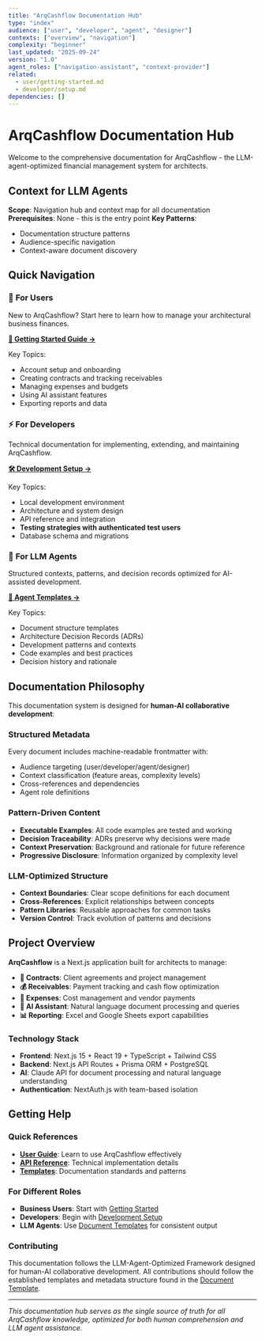 ```yaml
---
title: "ArqCashflow Documentation Hub"
type: "index"
audience: ["user", "developer", "agent", "designer"]
contexts: ["overview", "navigation"]
complexity: "beginner"
last_updated: "2025-09-24"
version: "1.0"
agent_roles: ["navigation-assistant", "context-provider"]
related:
  - user/getting-started.md
  - developer/setup.md
dependencies: []
---
```


# ArqCashflow Documentation Hub

Welcome to the comprehensive documentation for ArqCashflow - the LLM-agent-optimized financial management system for architects.

## Context for LLM Agents

**Scope**: Navigation hub and context map for all documentation
**Prerequisites**: None - this is the entry point
**Key Patterns**:
- Documentation structure patterns
- Audience-specific navigation
- Context-aware document discovery

## Quick Navigation

### 👥 **For Users**
New to ArqCashflow? Start here to learn how to manage your architectural business finances.

**[🚀 Getting Started Guide →](./user/getting-started.md)**

Key Topics:
- Account setup and onboarding
- Creating contracts and tracking receivables
- Managing expenses and budgets
- Using AI assistant features
- Exporting reports and data

### ⚡ **For Developers**
Technical documentation for implementing, extending, and maintaining ArqCashflow.

**[🛠️ Development Setup →](./developer/setup.md)**

Key Topics:
- Local development environment
- Architecture and system design
- API reference and integration
- **Testing strategies with authenticated test users**
- Database schema and migrations

### 🤖 **For LLM Agents**
Structured contexts, patterns, and decision records optimized for AI-assisted development.

**[🎯 Agent Templates →](./meta/templates/document-template.md)**

Key Topics:
- Document structure templates
- Architecture Decision Records (ADRs)
- Development patterns and contexts
- Code examples and best practices
- Decision history and rationale

## Documentation Philosophy

This documentation system is designed for **human-AI collaborative development**:

### **Structured Metadata**
Every document includes machine-readable frontmatter with:
- Audience targeting (user/developer/agent/designer)
- Context classification (feature areas, complexity levels)
- Cross-references and dependencies
- Agent role definitions

### **Pattern-Driven Content**
- **Executable Examples**: All code examples are tested and working
- **Decision Traceability**: ADRs preserve why decisions were made
- **Context Preservation**: Background and rationale for future reference
- **Progressive Disclosure**: Information organized by complexity level

### **LLM-Optimized Structure**
- **Context Boundaries**: Clear scope definitions for each document
- **Cross-References**: Explicit relationships between concepts
- **Pattern Libraries**: Reusable approaches for common tasks
- **Version Control**: Track evolution of patterns and decisions

## Project Overview

**ArqCashflow** is a Next.js application built for architects to manage:

- **📝 Contracts**: Client agreements and project management
- **💰 Receivables**: Payment tracking and cash flow optimization
- **💸 Expenses**: Cost management and vendor payments
- **🤖 AI Assistant**: Natural language document processing and queries
- **📊 Reporting**: Excel and Google Sheets export capabilities

### Technology Stack
- **Frontend**: Next.js 15 + React 19 + TypeScript + Tailwind CSS
- **Backend**: Next.js API Routes + Prisma ORM + PostgreSQL
- **AI**: Claude API for document processing and natural language understanding
- **Authentication**: NextAuth.js with team-based isolation

## Getting Help

### **Quick References**
- **[User Guide](./user/getting-started.md)**: Learn to use ArqCashflow effectively
- **[API Reference](./developer/architecture/overview.md)**: Technical implementation details
- **[Templates](./meta/templates/document-template.md)**: Documentation standards and patterns

### **For Different Roles**
- **Business Users**: Start with [Getting Started](./user/getting-started.md)
- **Developers**: Begin with [Development Setup](./developer/setup.md)
- **LLM Agents**: Use [Document Templates](./meta/templates/document-template.md) for consistent output

### **Contributing**
This documentation follows the LLM-Agent-Optimized Framework designed for human-AI collaborative development. All contributions should follow the established templates and metadata structure found in the [Document Template](./meta/templates/document-template.md).

---

*This documentation hub serves as the single source of truth for all ArqCashflow knowledge, optimized for both human comprehension and LLM agent assistance.*

<!-- PR Comment Automation Test: This comment tests the automated PR validation feature -->